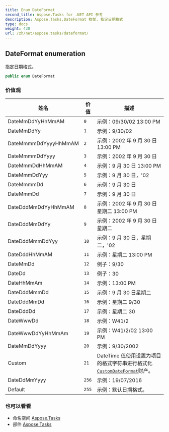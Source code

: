 ```yaml
---
title: Enum DateFormat
second_title: Aspose.Tasks for .NET API 参考
description: Aspose.Tasks.DateFormat 枚举. 指定日期格式
type: docs
weight: 430
url: /zh/net/aspose.tasks/dateformat/
---
```

## DateFormat enumeration

指定日期格式。

```csharp
public enum DateFormat
```

### 价值观

| 姓名 | 价值 | 描述 |
| --- | --- | --- |
| DateMmDdYyHhMmAM | `0` | 示例：09/30/02 13:00 PM |
| DateMmDdYy | `1` | 示例：9/30/02 |
| DateMmmmDdYyyyHhMmAM | `2` | 示例：2002 年 9 月 30 日 13:00 PM |
| DateMmmmDdYyyy | `3` | 示例：2002 年 9 月 30 日 |
| DateMmmDdHhMmAM | `4` | 示例：9 月 30 日 13:00 PM |
| DateMmmDdYyy | `5` | 示例：9 月 30 日，'02 |
| DateMmmmDd | `6` | 示例：9 月 30 日 |
| DateMmmDd | `7` | 示例：9 月 30 日 |
| DateDddMmDdYyHhMmAM | `8` | 示例：2002 年 9 月 30 日星期二 13:00 PM |
| DateDddMmDdYy | `9` | 示例：2002 年 9 月 30 日星期二 |
| DateDddMmmDdYyy | `10` | 示例：9 月 30 日，星期二，'02 |
| DateDddHhMmAM | `11` | 示例：星期二 13:00 PM |
| DateMmDd | `12` | 例子：9/30 |
| DateDd | `13` | 例子：30 |
| DateHhMmAm | `14` | 示例：13:00 PM |
| DateDddMmmDd | `15` | 示例：9 月 30 日星期二 |
| DateDddMmDd | `16` | 示例：星期二 9/30 |
| DateDddDd | `17` | 示例：星期二 30 |
| DateWwwDd | `18` | 示例：W41/2 |
| DateWwwDdYyHhMmAm | `19` | 示例：W41/2/02 13:00 PM |
| DateMmDdYyyy | `20` | 示例：9/30/2002 |
| Custom | `21` | DateTime 值使用设置为项目的格式字符串进行格式化[`CustomDateFormat`](../prj/customdateformat/)财产。 |
| DateDdMmYyyy | `256` | 示例：19/07/2016 |
| Default | `255` | 示例：默认日期格式。 |

### 也可以看看

* 命名空间 [Aspose.Tasks](../../aspose.tasks/)
* 部件 [Aspose.Tasks](../../)


